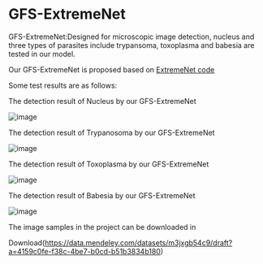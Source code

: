 # GFS-ExtremeNet
GFS-ExtremeNet:Designed for microscopic image detection, nucleus and three types of parasites include trypansoma, toxoplasma and babesia are tested in our model.

Our GFS-ExtremeNet is proposed based on [ExtremeNet code]( https://github.com/xingyizhou/ExtremeNet)

Some test results are as follows:

The detection result of Nucleus by our GFS-ExtremeNet

![image](https://github.com/jiangdat/GFS-ExtremeNet/blob/master/results/Nucleus.png)

The detection result of Trypanosoma by our GFS-ExtremeNet

![image](https://github.com/jiangdat/GFS-ExtremeNet/blob/master/results/Trypanosoma.png)

The detection result of Toxoplasma by our GFS-ExtremeNet

![image](https://github.com/jiangdat/GFS-ExtremeNet/blob/master/results/Toxoplasma.png)

The detection result of Babesia by our GFS-ExtremeNet

![image](https://github.com/jiangdat/GFS-ExtremeNet/blob/master/results/Babesia.png)


The image samples in the project can be downloaded in

Download(https://data.mendeley.com/datasets/m3jxgb54c9/draft?a=4159c0fe-f38c-4be7-b0cd-b51b3834b180)
